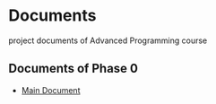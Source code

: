 # Documents
project documents of Advanced Programming course

## Documents of Phase 0
- [Main Document](phase_0/mainDocument/PHASE0.pdf "Main Document")

